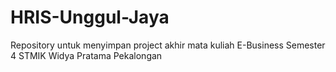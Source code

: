 # HRIS-Unggul-Jaya

Repository untuk menyimpan project akhir mata kuliah E-Business
Semester 4 STMIK Widya Pratama Pekalongan
